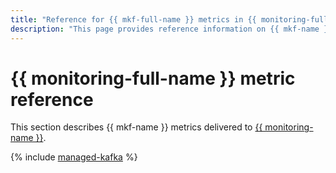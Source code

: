 ```yaml
---
title: "Reference for {{ mkf-full-name }} metrics in {{ monitoring-full-name }}"
description: "This page provides reference information on {{ mkf-name }} metrics delivered to {{ monitoring-full-name }}."
---
```


# {{ monitoring-full-name }} metric reference

This section describes {{ mkf-name }} metrics delivered to [{{ monitoring-name }}](../monitoring/).

{% include [managed-kafka](../_includes/monitoring/metrics-ref/managed-kafka.md) %}
